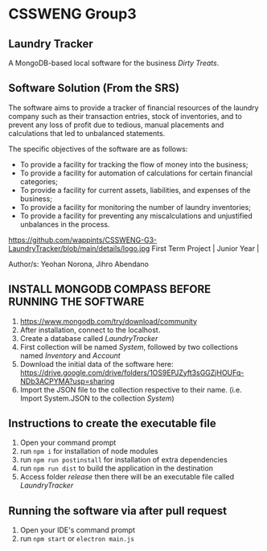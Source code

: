 # CSSWENG Group3

## Laundry Tracker 
A MongoDB-based local software for the business _Dirty Treats_.


## Software Solution (From the SRS)
The software aims to provide a tracker of financial resources of the laundry company such as their transaction entries, stock of inventories, and to prevent any loss of profit due to tedious, manual placements and calculations that led to unbalanced statements. 

The specific objectives of the software are as follows:

- To provide a facility for tracking the flow of money into the business;
- To provide a facility for automation of calculations for certain financial categories;
- To provide a facility for current assets, liabilities, and expenses of the business;
- To provide a facility for monitoring the number of laundry inventories;
- To provide a facility for preventing any miscalculations and unjustified unbalances in the process.

https://github.com/wappints/CSSWENG-G3-LaundryTracker/blob/main/details/logo.jpg
First Term Project | Junior Year | 

Author/s: Yeohan Norona, Jihro Abendano



## INSTALL MONGODB COMPASS BEFORE RUNNING THE SOFTWARE
1. https://www.mongodb.com/try/download/community
2. After installation, connect to the localhost.
3. Create a database called _LaundryTracker_
4. First collection will be named _System_, followed by two collections named _Inventory_ and _Account_
5. Download the initial data of the software here: https://drive.google.com/drive/folders/1OS9EPJZyft3sGGZjHOUFq-NDb3ACPYMA?usp=sharing
6. Import the JSON file to the collection respective to their name. (i.e. Import System.JSON to the collection _System_) 


## Instructions to create the executable file

1. Open your command prompt 
2. run `npm i` for installation of node modules
3. run `npm run postinstall` for installation of extra dependencies
4. run `npm run dist` to build the application in the destination
5. Access folder _release_ then there will be an executable file called _LaundryTracker_


## Running the software via after pull request

1. Open your IDE's command prompt
2. run `npm start` or `electron main.js`
